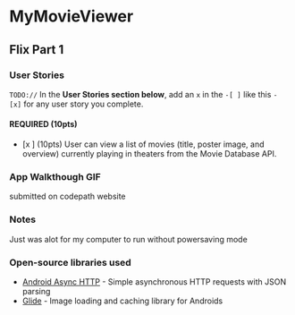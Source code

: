 # MyMovieViewer
## Flix Part 1

### User Stories
`TODO://` In the **User Stories section below**, add an `x` in the `-[ ]` like this `- [x]` for any user story you complete.

#### REQUIRED (10pts)
- [x ] (10pts) User can view a list of movies (title, poster image, and overview) currently playing in theaters from the Movie Database API.


### App Walkthough GIF
submitted on codepath website


### Notes
Just was alot for my computer to run without powersaving mode

### Open-source libraries used

- [Android Async HTTP](https://github.com/codepath/CPAsyncHttpClient) - Simple asynchronous HTTP requests with JSON parsing
- [Glide](https://github.com/bumptech/glide) - Image loading and caching library for Androids
